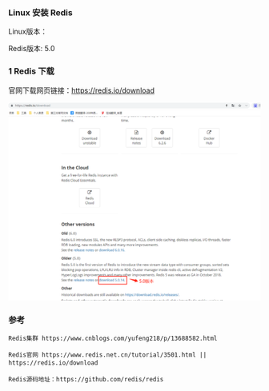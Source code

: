 ###  Linux 安装 Redis

Linux版本：

Redis版本: 5.0

### 1 Redis 下载

官网下载网页链接：https://redis.io/download

![Image text](./images/redis下载地址.png)


### 参考

    Redis集群 https://www.cnblogs.com/yufeng218/p/13688582.html

    Redis官网 https://www.redis.net.cn/tutorial/3501.html || https://redis.io/download
    
    Redis源码地址：https://github.com/redis/redis

